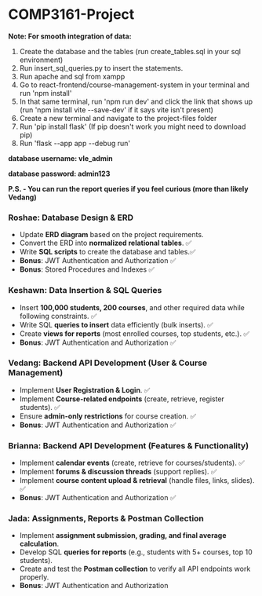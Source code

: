 # COMP3161-Project

**Note: For smooth integration of data:**
1. Create the database and the tables (run create_tables.sql in your sql environment)
2. Run insert_sql_queries.py to insert the statements. 
3. Run apache and sql from xampp
4. Go to react-frontend/course-management-system in your terminal and run 'npm install' 
5. In that same terminal, run 'npm run dev' and click the link that shows up (run 'npm install vite --save-dev' if it says vite isn't present)
6. Create a new terminal and navigate to the project-files folder
7. Run 'pip install flask' (If pip doesn't work you might need to download pip)
8. Run 'flask --app app --debug run'



**database username: vle_admin**

**database password: admin123**

**P.S. - You can run the report queries if you feel curious (more than likely Vedang)**

### **Roshae: Database Design & ERD**

- Update **ERD diagram** based on the project requirements.
- Convert the ERD into **normalized relational tables**. ✅
- Write **SQL scripts** to create the database and tables.✅
- **Bonus**: JWT Authentication and Authorization ✅
- **Bonus**: Stored Procedures and Indexes ✅

### **Keshawn: Data Insertion & SQL Queries**

- Insert **100,000 students, 200 courses**, and other required data while following constraints. ✅
- Write SQL **queries to insert** data efficiently (bulk inserts). ✅
- Create **views for reports** (most enrolled courses, top students, etc.). ✅
- **Bonus**: JWT Authentication and Authorization ✅

### **Vedang: Backend API Development (User & Course Management)**

- Implement **User Registration & Login**. ✅
- Implement **Course-related endpoints** (create, retrieve, register students). ✅
- Ensure **admin-only restrictions** for course creation. ✅
- **Bonus**: JWT Authentication and Authorization ✅

### **Brianna: Backend API Development (Features & Functionality)**

- Implement **calendar events** (create, retrieve for courses/students). ✅
- Implement **forums & discussion threads** (support replies). ✅
- Implement **course content upload & retrieval** (handle files, links, slides). ✅
- **Bonus**: JWT Authentication and Authorization ✅

### **Jada: Assignments, Reports & Postman Collection**

- Implement **assignment submission, grading, and final average calculation**.
- Develop SQL **queries for reports** (e.g., students with 5+ courses, top 10 students).
- Create and test the **Postman collection** to verify all API endpoints work properly.
- **Bonus**: JWT Authentication and Authorization 